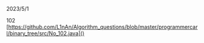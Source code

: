 2023/5/1

102  [https://github.com/L1nAn/Algorithm_questions/blob/master/programmercarl/binary_tree/src/No_102.java]()
